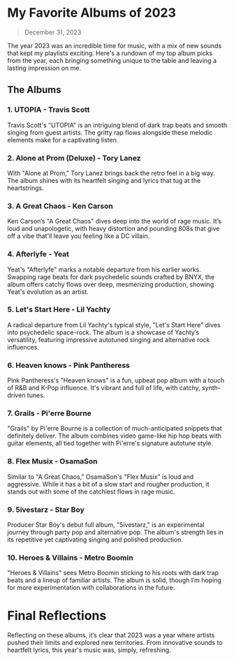 # My Favorite Albums of 2023

> December 31, 2023

The year 2023 was an incredible time for music, with a mix of new sounds that kept my playlists exciting. Here's a rundown of my top album picks from the year, each bringing something unique to the table and leaving a lasting impression on me.

## The Albums

### 1. UTOPIA - Travis Scott

Travis Scott's "UTOPIA" is an intriguing blend of dark trap beats and smooth singing from guest artists. The gritty rap flows alongside these melodic elements make for a captivating listen.

### 2. Alone at Prom (Deluxe) - Tory Lanez

With "Alone at Prom," Tory Lanez brings back the retro feel in a big way. The album shines with its heartfelt singing and lyrics that tug at the heartstrings.

### 3. A Great Chaos - Ken Carson

Ken Carson’s "A Great Chaos" dives deep into the world of rage music. It’s loud and unapologetic, with heavy distortion and pounding 808s that give off a vibe that'll leave you feeling like a DC villain.

### 4. Afterlyfe - Yeat

Yeat's "Afterlyfe" marks a notable departure from his earlier works. Swapping rage beats for dark psychedelic sounds crafted by BNYX, the album offers catchy flows over deep, mesmerizing production, showing Yeat's evolution as an artist.

### 5. Let's Start Here - Lil Yachty

A radical departure from Lil Yachty's typical style, "Let's Start Here" dives into psychedelic space-rock. The album is a showcase of Yachty’s versatility, featuring impressive autotuned singing and alternative rock influences.

### 6. Heaven knows - Pink Pantheress

Pink Pantheress's "Heaven knows" is a fun, upbeat pop album with a touch of R&B and K-Pop influence. It's vibrant and full of life, with catchy, synth-driven tunes.

### 7. Grails - Pi'erre Bourne

"Grails" by Pi'erre Bourne is a collection of much-anticipated snippets that definitely deliver. The album combines video game-like hip hop beats with guitar elements, all tied together with Pi'erre's signature autotune style.

### 8. Flex Musix - OsamaSon

Similar to "A Great Chaos," OsamaSon's "Flex Musix" is loud and aggressive. While it has a bit of a slow start and rougher production, it stands out with some of the catchiest flows in rage music.

### 9. 5ivestarz - Star Boy

Producer Star Boy's debut full album, "5ivestarz," is an experimental journey through party pop and alternative pop. The album's strength lies in its repetitive yet captivating singing and polished production.

### 10. Heroes & Villains - Metro Boomin

"Heroes & Villains" sees Metro Boomin sticking to his roots with dark trap beats and a lineup of familiar artists. The album is solid, though I’m hoping for more experimentation with collaborations in the future.

# Final Reflections

Reflecting on these albums, it’s clear that 2023 was a year where artists pushed their limits and explored new territories. From innovative sounds to heartfelt lyrics, this year's music was, simply, refreshing.
